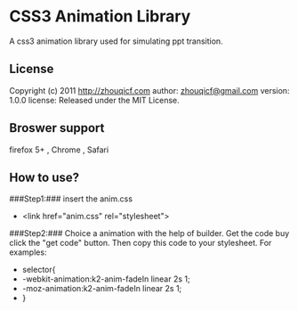 CSS3 Animation Library
======================
A css3 animation library used for simulating ppt transition.

License
-------
Copyright (c) 2011 http://zhouqicf.com
author: zhouqicf@gmail.com
version: 1.0.0
license: Released under the MIT License.

Broswer support
---------------
firefox 5+ , Chrome , Safari

How to use?
-----------
###Step1:###
insert the anim.css
* &lt;link href="anim.css" rel="stylesheet"&gt;

###Step2:###
Choice a animation with the help of builder. Get the code buy click the "get code" button. Then copy this code to your stylesheet. For examples:

* selector{
* 	-webkit-animation:k2-anim-fadeIn linear 2s 1;
* 	-moz-animation:k2-anim-fadeIn linear 2s 1;
* }
